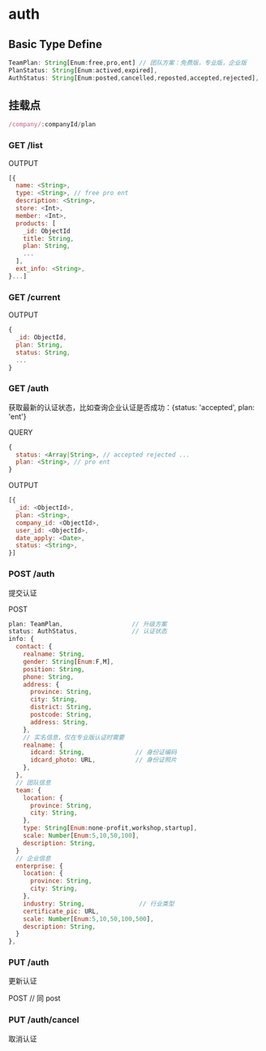 # auth

## Basic Type Define

```javascript
TeamPlan: String[Enum:free,pro,ent] // 团队方案：免费版，专业版，企业版
PlanStatus: String[Enum:actived,expired],
AuthStatus: String[Enum:posted,cancelled,reposted,accepted,rejected],
```

## 挂载点

```javascript
/company/:companyId/plan
```


### GET /list

OUTPUT

```javascript
[{
  name: <String>,
  type: <String>, // free pro ent
  description: <String>,
  store: <Int>,
  member: <Int>,
  products: [
    _id: ObjectId
    title: String,
    plan: String,
    ...
  ],
  ext_info: <String>,
}...]
```

### GET /current

OUTPUT

```javascript
{
  _id: ObjectId,
  plan: String,
  status: String,
  ...
}
```

### GET /auth

获取最新的认证状态，比如查询企业认证是否成功：{status: 'accepted', plan: 'ent'}

QUERY

```javascript
{
  status: <Array|String>, // accepted rejected ...
  plan: <String>, // pro ent
}
```

OUTPUT

```javascript
[{
  _id: <ObjectId>,
  plan: <String>,
  company_id: <ObjectId>,
  user_id: <ObjectId>,
  date_apply: <Date>,
  status: <String>,
}]
```

### POST /auth

提交认证

POST
```javascript
plan: TeamPlan,                   // 升级方案
status: AuthStatus,               // 认证状态
info: {
  contact: {
    realname: String,
    gender: String[Enum:F,M],
    position: String,
    phone: String,
    address: {
      province: String,
      city: String,
      district: String,
      postcode: String,
      address: String,
    },
    // 实名信息，仅在专业版认证时需要
    realname: {
      idcard: String,              // 身份证编码
      idcard_photo: URL,           // 身份证照片
    },
  },
  // 团队信息
  team: {
    location: {
      province: String,
      city: String,
    },
    type: String[Enum:none-profit,workshop,startup],
    scale: Number[Enum:5,10,50,100],
    description: String,
  }
  // 企业信息
  enterprise: {
    location: {
      province: String,
      city: String,
    },
    industry: String,               // 行业类型
    certificate_pic: URL,
    scale: Number[Enum:5,10,50,100,500],
    description: String,
  }
},
```

### PUT /auth

更新认证

POST // 同 post


### PUT /auth/cancel

取消认证
